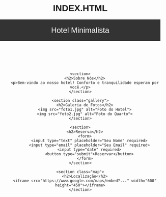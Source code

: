 # INDEX.HTML<!DOCTYPE html>
<html lang="pt-BR">
<head>
    <meta charset="UTF-8">
    <meta name="viewport" content="width=device-width, initial-scale=1.0">
    <title>Hotel Minimalista</title>
    <style>
        body { font-family: Arial, sans-serif; margin: 0; padding: 0; text-align: center; }
        header { background: #333; color: white; padding: 20px; font-size: 24px; }
        section { padding: 20px; }
        .gallery img { width: 100%; max-width: 300px; margin: 10px; }
        .map iframe { width: 100%; height: 300px; border: none; }
        form input, form button { padding: 10px; margin: 5px; }
    </style>
</head>
<body>
    <header>Hotel Minimalista</header>
    
    <section>
        <h2>Sobre Nós</h2>
        <p>Bem-vindo ao nosso hotel! Conforto e tranquilidade esperam por você.</p>
    </section>
    
    <section class="gallery">
        <h2>Galeria de Fotos</h2>
        <img src="foto1.jpg" alt="Foto do Hotel">
        <img src="foto2.jpg" alt="Foto do Quarto">
    </section>
    
    <section>
        <h2>Reserva</h2>
        <form>
            <input type="text" placeholder="Seu Nome" required>
            <input type="email" placeholder="Seu Email" required>
            <input type="date" required>
            <button type="submit">Reservar</button>
        </form>
    </section>
    
    <section class="map">
        <h2>Localização</h2>
        <iframe src="https://www.google.com/maps/embed?..." width="600" height="450"></iframe>
    </section>
</body>
</html>